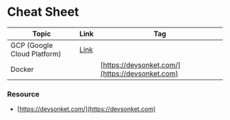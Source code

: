 # Cheat Sheet

| Topic                       | Link                                                             | Tag                                             |
| --------------------------- | ---------------------------------------------------------------- | ----------------------------------------------- |
| GCP (Google Cloud Platform) | [Link](https://github.com/priyankavergadia/google-cloud-4-words) |                                                 |
| Docker                      |                                                                  | [https://devsonket.com/](https://devsonket.com) |



### Resource

* [https://devsonket.com/](https://devsonket.com)
